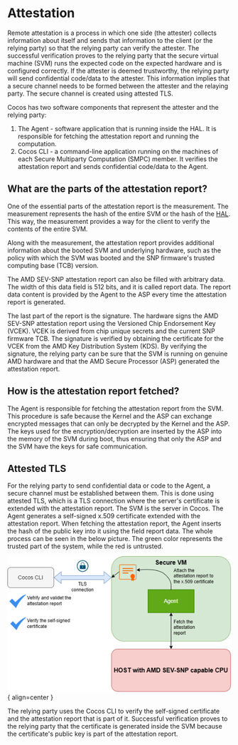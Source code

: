 # Attestation

Remote attestation is a process in which one side (the attester) collects information about itself and sends that information to the client (or the relying party) so that the relying party can verify the attester. The successful verification proves to the relying party that the secure virtual machine (SVM) runs the expected code on the expected hardware and is configured correctly. If the attester is deemed trustworthy, the relying party will send confidential code/data to the attester. This information implies that a secure channel needs to be formed between the attester and the relaying party. The secure channel is created using attested TLS.

Cocos has two software components that represent the attester and the relying party:

1. The Agent - software application that is running inside the HAL. It is responsible for fetching the attestation report and running the computation.
2. Cocos CLI - a command-line application running on the machines of each Secure Multiparty Computation (SMPC) member. It verifies the attestation report and sends confidential code/data to the Agent.

## What are the parts of the attestation report?

One of the essential parts of the attestation report is the measurement. The measurement represents the hash of the entire SVM or the hash of the [HAL](./hal.md). This way, the measurement provides a way for the client to verify the contents of the entire SVM.

Along with the measurement, the attestation report provides additional information about the booted SVM and underlying hardware, such as the policy with which the SVM was booted and the SNP firmware's trusted computing base (TCB) version.

The AMD SEV-SNP attestation report can also be filled with arbitrary data. The width of this data field is 512 bits, and it is called report data. The report data content is provided by the Agent to the ASP every time the attestation report is generated.

The last part of the report is the signature. The hardware signs the AMD SEV-SNP attestation report using the Versioned Chip Endorsement Key (VCEK). VCEK is derived from chip unique secrets and the current SNP firmware TCB. The signature is verified by obtaining the certificate for the VCEK from the AMD Key Distribution System (KDS). By verifying the signature, the relying party can be sure that the SVM is running on genuine AMD hardware and that the AMD Secure Processor (ASP) generated the attestation report.

## How is the attestation report fetched?

The Agent is responsible for fetching the attestation report from the SVM. This procedure is safe because the Kernel and the ASP can exchange encrypted messages that can only be decrypted by the Kernel and the ASP. The keys used for the encryption/decryption are inserted by the ASP into the memory of the SVM during boot, thus ensuring that only the ASP and the SVM have the keys for safe communication.

## Attested TLS

For the relying party to send confidential data or code to the Agent, a secure channel must be established between them. This is done using attested TLS, which is a TLS connection where the server's certificate is extended with the attestation report. The SVM is the server in Cocos. The Agent generates a self-signed x.509 certificate extended with the attestation report. When fetching the attestation report, the Agent inserts the hash of the public key into it using the field report data. The whole process can be seen in the below picture. The green color represents the trusted part of the system, while the red is untrusted.

![Attested TLS](/img/atls.png){ align=center }

The relying party uses the Cocos CLI to verify the self-signed certificate and the attestation report that is part of it. Successful verification proves to the relying party that the certificate is generated inside the SVM because the certificate's public key is part of the attestation report.
